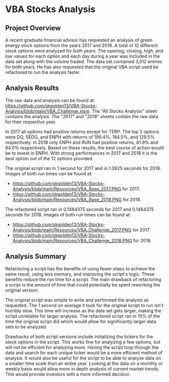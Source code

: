 # VBA Stocks Analysis

## Project Overview

A recent graduate financial advisor has requested an analysis of green energy stock options from the years 2017 and 2018. A total of 12 different stock options were analyzed for both years. The opening, closing, high, and low values for each option and each day during a year was included in the data set along with the volume traded. The data set contained 3,012 entries for both years. He has also requested that the original VBA script used be refactored to run the analysis faster.

## Analysis Results

The raw data and analysis can be found at: https://github.com/skgolden13/VBA-Stocks-Analysis/blob/main/VBA_Challenge.xlsm.
The "All Stocks Analysis" sheet contains the analysis. The "2017" and "2018" sheets contain the raw data for their respective year.

In 2017 all options had positive returns except for TERP. The top 3 options were DQ, SEDG, and ENPH with returns of 199.4%, 184.5%, and 129.5% respectively. In 2018 only ENPH and RUN had positive returns, 81.9% and 84.0% respectively. Based on these results, the best course of action would be to invest in ENPH. With strong performances in 2017 and 2018 it is the best option out of the 12 options provided.

The original script ran in 1 second for 2017 and in 1.0625 seconds for 2018. Images of both run times can be found at:
  - https://github.com/skgolden13/VBA-Stocks-Analysis/blob/main/Resources/VBA_Base_2017.PNG for 2017.
  - https://github.com/skgolden13/VBA-Stocks-Analysis/blob/main/Resources/VBA_Base_2018.PNG for 2018.

The refactored script ran in 0.1484375 seconds for 2017 and 0.1484375 seconds for 2018. Images of both run times can be found at:
  - https://github.com/skgolden13/VBA-Stocks-Analysis/blob/main/Resources/VBA_Challenge_2017.PNG for 2017.
  - https://github.com/skgolden13/VBA-Stocks-Analysis/blob/main/Resources/VBA_Challenge_2018.PNG for 2018.

## Analysis Summary

Refactoring a script has the benefits of using fewer steps to achieve the same result, using less memory, and improving the script's logic. These benefits reduce the run time for a script. The main drawback of refactoring a script is the amount of time that could potentially be spent reworking the original version.

The original script was simple to write and performed the analysis as requested. The 1 second on average it took for the original script to run isn't horribly slow. This time will increase as the data set gets larger, making the script unreliable for larger analysis. The refactored script ran in 15% of the time the original script did which would allow for significantly larger data sets to be analyzed.

Drawbacks of both script versions include initializing the tickers for the stock options in the script. This works fine for analyzing a few options, but will not be efficient for analyzing more. Having the script loop through the data and search for each unique ticker would be a more efficient method of analysis. It would also be useful for the script to be able to analyze data on a smaller time scale than an entire year. Looking at the data on a monthly or weekly basis would allow more in depth analysis of current market trends. This would provide investors with a more informed decision.
